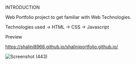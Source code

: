 INTRODUCTION

Web Portfolio project to get familiar with Web Technologies.

Technologies used -> HTML -> CSS -> Javascript


Preview

https://shalini8966.github.io/shaliniportfolio.github.io/

![Screenshot (443)](https://user-images.githubusercontent.com/43793485/91223449-40d65b80-e73e-11ea-9b3b-d4d2cbf5b9a2.png)


